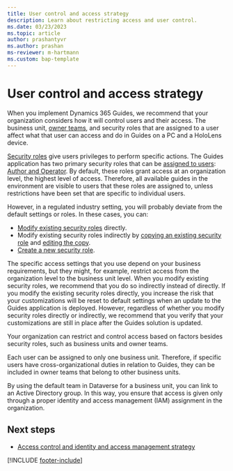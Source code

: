 ```yaml
---
title: User control and access strategy
description: Learn about restricting access and user control.
ms.date: 03/23/2023
ms.topic: article
author: prashantyvr
ms.author: prashan
ms-reviewer: m-hartmann
ms.custom: bap-template
---
```


# User control and access strategy

When you implement Dynamics 365 Guides, we recommend that your organization considers how it will control users and their access. The business unit, [owner teams](/power-apps/developer/data-platform/use-access-teams-owner-teams-collaborate-share-information), and security roles that are assigned to a user affect what that user can access and do in Guides on a PC and a HoloLens device.

[Security roles](/dynamics365/customerengagement/on-premises/admin/security-roles-privileges) give users privileges to perform specific actions. The Guides application has two primary security roles that can be [assigned to users](../assign-role.md): [Author and Operator](../admin-role-types.md). By default, these roles grant access at an organization level, the highest level of access. Therefore, all available guides in the environment are visible to users that these roles are assigned to, unless restrictions have been set that are specific to individual users.

However, in a regulated industry setting, you will probably deviate from the default settings or roles. In these cases, you can:

- [Modify existing security roles](/dynamics365/customerengagement/on-premises/admin/create-edit-security-role#edit-a-security-role) directly.
- Modify existing security roles indirectly by [copying an existing security role](/dynamics365/customerengagement/on-premises/admin/create-edit-security-role#create-a-security-role-by-copy-role) and [editing the copy](/dynamics365/customerengagement/on-premises/admin/create-edit-security-role#edit-a-security-role).
- [Create a new security role](/dynamics365/customerengagement/on-premises/admin/create-edit-security-role).

The specific access settings that you use depend on your business requirements, but they might, for example, restrict access from the organization level to the business unit level. When you modify existing security roles, we recommend that you do so indirectly instead of directly. If you modify the existing security roles directly, you increase the risk that your customizations will be reset to default settings when an update to the Guides application is deployed. However, regardless of whether you modify security roles directly or indirectly, we recommend that you verify that your customizations are still in place after the Guides solution is updated.

Your organization can restrict and control access based on factors besides security roles, such as business units and owner teams.

Each user can be assigned to only one business unit. Therefore, if specific users have cross-organizational duties in relation to Guides, they can be included in owner teams that belong to other business units.

By using the default team in Dataverse for a business unit, you can link to an Active Directory group. In this way, you ensure that access is given only through a proper identity and access management (IAM) assignment in the organization.

## Next steps

- [Access control and identity and access management strategy](strategy-for-access-control-and-iam.md)

[!INCLUDE [footer-include](../../includes/footer-banner.md)]
